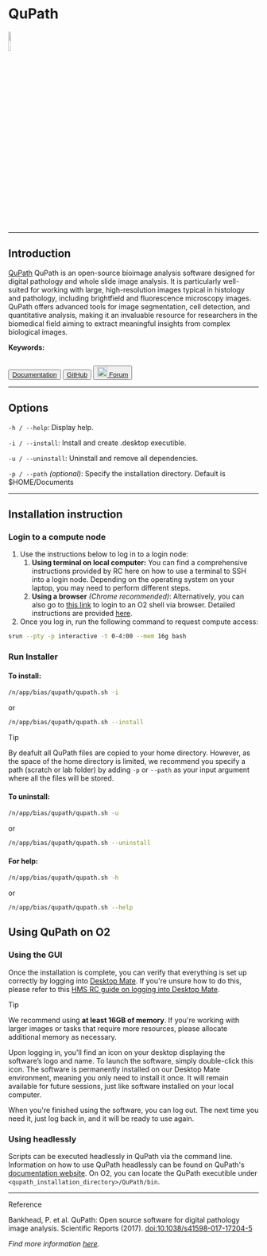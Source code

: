 # QuPath

<div>
    <p float="left">
        <a href="https://qupath.github.io" target="_blank">
            <img src="../_static/assets/logos/qupath.png" width="10%" />
        </a>
    </p>
</div>

---
## Introduction
<a href="https://qupath.github.io" target="_blank">QuPath</a> QuPath is an open-source bioimage analysis software designed for digital pathology and whole slide image analysis. It is particularly well-suited for working with large, high-resolution images typical in histology and pathology, including brightfield and fluorescence microscopy images. QuPath offers advanced tools for image segmentation, cell detection, and quantitative analysis, making it an invaluable resource for researchers in the biomedical field aiming to extract meaningful insights from complex biological images.

**Keywords:**
```{tags} segmentation, image-processing, pixel-classification, image-annotation, digital-histology, machine-learning
```

<button class="custom-button">
  <a href="https://qupath.readthedocs.io/en/0.5/" target="_blank"><i class="fas fa-book"></i>   Documentation </a>
</button>
<button class="custom-button">
  <a href="https://github.com/qupath/qupath" target="_blank"><i class="fa-brands fa-github"></i>   GitHub </a>
</button>
<button class="custom-button">
  <a href="https://forum.image.sc/tag/qupath" target="_blank"><img src="../_static/assets/logos/forum_w.png" width="20px"/>   Forum </a>
</button>



---
## Options
```-h / --help```: Display help.

```-i / --install```: Install and create .desktop executible.

```-u / --uninstall```: Uninstall and remove all dependencies.

```-p / --path``` *(optional)*: Specify the installation directory. Default is $HOME/Documents

---
## Installation instruction
### Login to a compute node
1. Use the instructions below to log in to a login node:
    1. **Using terminal on local computer:** You can find a comprehensive instructions provided by RC here on how to use a terminal to SSH into a login node. Depending on the operating system on your laptop, you may need to perform different steps.
    2. **Using a browser** *(Chrome recommended)*: Alternatively, you can also go to [this link](https://o2portal.rc.hms.harvard.edu/pun/sys/shell/ssh/o2.hms.harvard.edu) to login to an O2 shell via browser. Detailed instructions are provided [here](https://harvardmed.atlassian.net/wiki/spaces/O2/pages/2234581082/Open+an+O2+command+line+terminal).
2. Once you log in, run the following command to request compute access:

```bash
srun --pty -p interactive -t 0-4:00 --mem 16g bash
```

### Run Installer
#### To **install**:
```bash
/n/app/bias/qupath/qupath.sh -i
```
or
```bash
/n/app/bias/qupath/qupath.sh --install
```
<div class="admonition tip">
  <p class="admonition-title">Tip</p>
  <p>By deafult all QuPath files are copied to your home directory. However, as the space of the home directory is limited, we recommend you specify a path (scratch or lab folder) by adding <code>-p</code> or <code>--path</code> as your input argument where all the files will be stored.</p>
</div>

#### To **uninstall**:
```bash
/n/app/bias/qupath/qupath.sh -u
```
or
```bash
/n/app/bias/qupath/qupath.sh --uninstall
```

#### For **help**:
```bash
/n/app/bias/qupath/qupath.sh -h
```
or
```bash
/n/app/bias/qupath/qupath.sh --help
```

## Using QuPath on O2
### Using the GUI
Once the installation is complete, you can verify that everything is set up correctly by logging into [Desktop Mate](https://o2portal.rc.hms.harvard.edu/pun/sys/dashboard/batch_connect/sys/RC_desktop_mate/session_contexts/new). If you're unsure how to do this, please refer to this [HMS RC guide on logging into Desktop Mate](https://harvardmed.atlassian.net/wiki/spaces/O2/pages/2235006977/How+to+use+HMS+RC+Desktop+App).

<div class="admonition tip">
  <p class="admonition-title">Tip</p>
  <p>We recommend using <strong>at least 16GB of memory</strong>. If you're working with larger images or tasks that require more resources, please allocate additional memory as necessary.</p>
</div>

Upon logging in, you'll find an icon on your desktop displaying the software’s logo and name. To launch the software, simply double-click this icon. The software is permanently installed on our Desktop Mate environment, meaning you only need to install it once. It will remain available for future sessions, just like software installed on your local computer.

When you're finished using the software, you can log out. The next time you need it, just log back in, and it will be ready to use again.

### Using headlessly
Scripts can be executed headlessly in QuPath via the command line. Information on how to use QuPath headlessly can be found on QuPath's <a href="https://qupath.readthedocs.io/en/latest/docs/advanced/command_line.html">documentation website</a>. On O2, you can locate the QuPath executible under <code>&lt;qupath_installation_directory&gt;/QuPath/bin</code>.

---
<div class="admonition note">
  <p class="admonition-title">Reference</p>
  <p>Bankhead, P. et al. QuPath: Open source software for digital pathology image analysis. Scientific Reports (2017). <a href="https://doi.org/10.1038/s41598-017-17204-5" target="_blank">doi:10.1038/s41598-017-17204-5</a></p>
  <p><i>Find more information <a href="https://qupath.readthedocs.io/en/latest/docs/intro/citing.html" target="_blank">here</a>.</i></p>
</div>